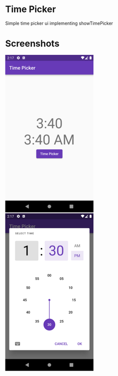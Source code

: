# Time Picker
Simple time picker ui implementing showTimePicker

# Screenshots
<!-- ![Screenshot](/screenshots/Screenshot_1640680370.png) -->
<!-- ![Screenshot](/screenshots/Screenshot_1640680378.png) -->
<img src="/screenshots/Screenshot_1640680370.png" alt="screenshot" height="500">
<img src="/screenshots/Screenshot_1640680378.png" alt="screenshot" height="500">
